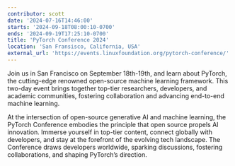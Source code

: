 ```yaml
---
contributor: scott
date: '2024-07-16T14:46:00'
starts: '2024-09-18T08:00:10-0700'
ends: '2024-09-19T17:25:10-0700'
title: 'PyTorch Conference 2024'
location: 'San Fransisco, California, USA'
external_url: 'https://events.linuxfoundation.org/pytorch-conference/'
---
```


Join us in San Francisco on September 18th-19th, and learn about PyTorch, the cutting-edge renowned open-source machine
learning framework. This two-day event brings together top-tier researchers, developers, and academic communities,
fostering collaboration and advancing end-to-end machine learning.

At the intersection of open-source generative AI and machine learning, the PyTorch Conference embodies the principle
that open source propels AI innovation. Immerse yourself in top-tier content, connect globally with developers, and stay
at the forefront of the evolving tech landscape. The Conference draws developers worldwide, sparking discussions,
fostering collaborations, and shaping PyTorch’s direction.
